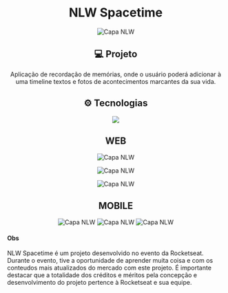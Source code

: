<h1 align='center'>NLW Spacetime</h1>
<p align='center'>
  <img src='./zImagesToREADME/img01.png' alt='Capa NLW'>
</p>

<h2 align='center'>💻 Projeto</h2>
<p align='center'>
  Aplicação de recordação de memórias, onde o usuário poderá adicionar à uma timeline textos e fotos de acontecimentos marcantes da sua vida.
</p>



<h2 align='center'>⚙ Tecnologias </h2>
<p align="center">
  <a href="https://skillicons.dev">
    <img src="https://skillicons.dev/icons?i=ts,react,tailwind,prisma,nodejs,git,figma" />
  </a>
</p>

<h2 align='center'> WEB </h2>
<p align='center'>
  <img src='./zImagesToREADME/web/img01.jpeg' alt='Capa NLW'>
</p>
<p align='center'>
  <img src='./zImagesToREADME/web/img03.jpeg' alt='Capa NLW'>
</p>
<p align='center'>
  <img src='./zImagesToREADME/web/img02.jpeg' alt='Capa NLW'>
</p>

<h2 align='center'> MOBILE </h2>
<p align='center'>
  <img src='./zImagesToREADME/mobile/img01.jpeg' alt='Capa NLW'>
  <img src='./zImagesToREADME/mobile/img02.jpeg' alt='Capa NLW'>
  <img src='./zImagesToREADME/mobile/img03.jpeg' alt='Capa NLW'>
</p>


#### Obs
NLW Spacetime é um projeto desenvolvido no evento da Rocketseat. Durante o evento, tive a oportunidade de aprender muita coisa e com os conteudos mais atualizados do mercado com este projeto. É importante destacar que a totalidade dos créditos e méritos pela concepção e desenvolvimento do projeto pertence à Rocketseat e sua equipe.